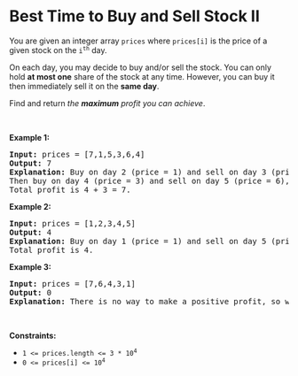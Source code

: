 Best Time to Buy and Sell Stock II
===

<div><p>You are given an integer array <code>prices</code> where <code>prices[i]</code> is the price of a given stock on the <code>i<sup>th</sup></code> day.</p>

<p>On each day, you may decide to buy and/or sell the stock. You can only hold <strong>at most one</strong> share of the stock at any time. However, you can buy it then immediately sell it on the <strong>same day</strong>.</p>

<p>Find and return <em>the <strong>maximum</strong> profit you can achieve</em>.</p>

<p>&nbsp;</p>
<p><strong class="example">Example 1:</strong></p>

<pre><strong>Input:</strong> prices = [7,1,5,3,6,4]
<strong>Output:</strong> 7
<strong>Explanation:</strong> Buy on day 2 (price = 1) and sell on day 3 (price = 5), profit = 5-1 = 4.
Then buy on day 4 (price = 3) and sell on day 5 (price = 6), profit = 6-3 = 3.
Total profit is 4 + 3 = 7.
</pre>

<p><strong class="example">Example 2:</strong></p>

<pre><strong>Input:</strong> prices = [1,2,3,4,5]
<strong>Output:</strong> 4
<strong>Explanation:</strong> Buy on day 1 (price = 1) and sell on day 5 (price = 5), profit = 5-1 = 4.
Total profit is 4.
</pre>

<p><strong class="example">Example 3:</strong></p>

<pre><strong>Input:</strong> prices = [7,6,4,3,1]
<strong>Output:</strong> 0
<strong>Explanation:</strong> There is no way to make a positive profit, so we never buy the stock to achieve the maximum profit of 0.
</pre>

<p>&nbsp;</p>
<p><strong>Constraints:</strong></p>

<ul>
	<li><code>1 &lt;= prices.length &lt;= 3 * 10<sup>4</sup></code></li>
	<li><code>0 &lt;= prices[i] &lt;= 10<sup>4</sup></code></li>
</ul>
</div>